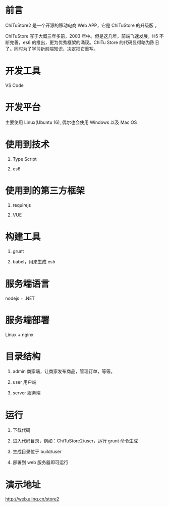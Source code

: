 # 前言

ChiTuStore2 是一个开源的移动电商 Web APP，它是 ChiTuStore 的升级版 。

ChiTuStore 写于大慨三年多前，2003 年中。但是这几年，前端飞速发展，H5 不断完善，es6 的推出，更为优秀框架的涌现。ChiTu 
Store 的代码显得略为陈旧了。同时为了学习新前端知识，决定把它重写。

# 开发工具

VS Code

# 开发平台

主要使用 Linux(Ubuntu 16), 偶尔也会使用 Windows 以及 Mac OS

# 使用到技术

1. Type Script

2. es6

# 使用到的第三方框架

1. requirejs

2. VUE

# 构建工具

1. grunt

2. babel，用来生成 es5

# 服务端语言

nodejs + .NET

# 服务端部署

Linux + nginx

# 目录结构

1. admin 商家端，让商家发布商品，管理订单，等等。

2. user 用户端

3. server 服务端

# 运行

1. 下载代码

2. 进入代码目录，例如：ChiTuStore2/user，运行 grunt 命令生成

3. 生成目录位于 build/user 

4. 部署到 web 服务器即可运行

# 演示地址

http://web.alinq.cn/store2




